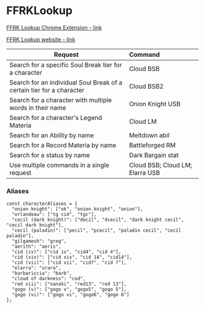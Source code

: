 # FFRKLookup
[FFRK Lookup Chrome Extension - link](https://chrome.google.com/webstore/detail/ffrk-lookup/ppdciebmboigefmmgdmaedaajocohlcg)

[FFRK Lookup website - link](https://ffrklookup.com)

| Request       | Command       |
| ------------- |:--------------| 
| Search for a specific Soul Break tier for a character | Cloud BSB | 
| Search for an individual Soul Break of a certain tier for a character | Cloud BSB2 | 
| Search for a character with multiple words in their name | Onion Knight USB |
| Search for a character's Legend Materia | Cloud LM |
| Search for an Ability by name | Meltdown abil |
| Search for a Record Materia by name | Battleforged RM |
| Search for a status by name | Dark Bargain stat |
| Use multiple commands in a single request | Cloud BSB; Cloud LM; Elarra USB |

### Aliases
```
const characterAliases = {
  "onion knight": ["ok", "onion knight", "onion"],
  "orlandeau": ["tg cid", "tgc"],
  "cecil (dark knight)": ["decil", "dcecil", "dark knight cecil", "cecil dark knight"],
  "cecil (paladin)": ["pecil", "pcecil", "paladin cecil", "cecil paladin"],
  "gilgamesh": "greg",
  "aerith": "aeris",
  "cid (iv)": ["cid iv", "cid4", "cid 4"],
  "cid (xiv)": ["cid xiv", "cid 14", "cid14"],
  "cid (vii)": ["cid vii", "cid7", "cid 7"],
  "elarra": "urara",
  "barbariccia": "barb",
  "cloud of darkness": "cod",
  "red xiii": ["nanaki", "red13", "red 13"],
  "gogo (v)": ["gogo v", "gogo5", "gogo 5"],
  "gogo (vi)": ["gogo vi", "gogo6", "gogo 6"]
};
```
